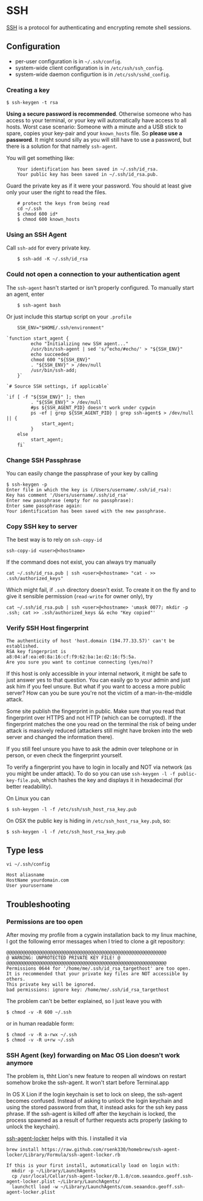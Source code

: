 # SSH #

[SSH](http://tools.ietf.org/html/rfc4252) is a protocol for authenticating and encrypting remote shell sessions.

## Configuration ##

- per-user configuration is in `~/.ssh/config`.
- system-wide client configuration is in `/etc/ssh/ssh_config`.
- system-wide daemon configurtion is in `/etc/ssh/sshd_config`.

### Creating a key ###

    $ ssh-keygen -t rsa

**Using a secure password is recommended**. Otherwise someone who has access to your terminal, or your key will automatically have access to all hosts. Worst case scenario: Someone with a minute and a USB stick to spare, copies your key-pair and your `known_hosts` file. So **please use a password**. It might sound silly as you will still have to use a password, but there is a solution for that namely `ssh-agent`.

You will get something like:

    	Your identification has been saved in ~/.ssh/id_rsa.
    	Your public key has been saved in ~/.ssh/id_rsa.pub.

Guard the private key as if it were your password. You should at least give only your user the right to read the files.

    	# protect the keys from being read
    	cd ~/.ssh
    	$ chmod 600 id*
    	$ chmod 600 known_hosts

### Using an SSH Agent ###

Call `ssh-add` for every private key.

    	$ ssh-add -K ~/.ssh/id_rsa

### Could not open a connection to your authentication agent ###

The `ssh-agent` hasn't started or isn't properly configured. To manually start an agent, enter

    	$ ssh-agent bash

Or just include this startup script on your `.profile`

    	SSH_ENV="$HOME/.ssh/environment"

    `function start_agent {
    	     echo "Initializing new SSH agent..."
    	     /usr/bin/ssh-agent | sed 's/^echo/#echo/' > "${SSH_ENV}"
    	     echo succeeded
    	     chmod 600 "${SSH_ENV}"
    	     . "${SSH_ENV}" > /dev/null
    	     /usr/bin/ssh-add;
    	}`

    `# Source SSH settings, if applicable`

    `if [ -f "${SSH_ENV}" ]; then
    	     . "${SSH_ENV}" > /dev/null
    	     #ps ${SSH_AGENT_PID} doesn't work under cygwin
    	     ps -ef | grep ${SSH_AGENT_PID} | grep ssh-agent$ > /dev/null || {
    	         start_agent;
    	     }
    	else
    	     start_agent;
    	fi`

### Change SSH Passphrase ###

You can easily change the passphrase of your key by calling

    $ ssh-keygen -p
    Enter file in which the key is (/Users/username/.ssh/id_rsa):
    Key has comment '/Users/username/.ssh/id_rsa'
    Enter new passphrase (empty for no passphrase):
    Enter same passphrase again:
    Your identification has been saved with the new passphrase.

### Copy SSH key to server ###

The best way is to rely on `ssh-copy-id`

    ssh-copy-id <user>@<hostname>

If the command does not exist, you can always try manually

    cat ~/.ssh/id_rsa.pub | ssh <user>@<hostname> "cat - >> .ssh/authorized_keys"

Which might fail, if `.ssh` directory doesn't exist. To create it on the fly and to give it sensible permission (`read-write` for owner only), try

    cat ~/.ssh/id_rsa.pub | ssh <user>@<hostname> 'umask 0077; mkdir -p .ssh; cat >> .ssh/authorized_keys && echo "Key copied"'

### Verify SSH Host fingerprint ###

    The authenticity of host 'host.domain (194.77.33.57)' can't be established.
    RSA key fingerprint is a8:04:af:ea:e0:8a:16:cf:f9:62:ba:1e:d2:16:f5:5a.
    Are you sure you want to continue connecting (yes/no)?

If this host is only accessible in your internal network, it might be safe to just answer yes to that question. You can easily go to your admin and just ask him if you feel unsure. But what if you want to access a more public server? How can you be sure you're not the victim of a man-in-the-middle attack.

Some site publish the fingerprint in public. Make sure that you read that fingerprint over HTTPS and not HTTP (which can be corrupted). If the fingerprint matches the one you read on the terminal the risk of being under attack is massively reduced (attackers still might have broken into the web server and changed the information there).

If you still feel unsure you have to ask the admin over telephone or in person, or even check the fingerprint yourself.

To verify a fingerprint you have to login in locally and NOT via network (as you might be under attack). To do so you can use `ssh-keygen -l -f public-key-file.pub`, which hashes the key and displays it in hexadecimal (for better readability).

On Linux you can

    $ ssh-keygen -l -f /etc/ssh/ssh_host_rsa_key.pub

On OSX the public key is hiding in
`/etc/ssh_host_rsa_key.pub`, so:

    $ ssh-keygen -l -f /etc/ssh_host_rsa_key.pub

## Type less ##

	vi ~/.ssh/config

	Host aliasname
	HostName yourdomain.com
	User yourusername

## Troubleshooting ##

### Permissions are too open ###

After moving my profile from a cygwin installation back to my linux machine, I got the following error messages when I tried to clone a git repository:

	@@@@@@@@@@@@@@@@@@@@@@@@@@@@@@@@@@@@@@@@@@@@@@@@@@@@@@@@@@@
	@ WARNING: UNPROTECTED PRIVATE KEY FILE! @
	@@@@@@@@@@@@@@@@@@@@@@@@@@@@@@@@@@@@@@@@@@@@@@@@@@@@@@@@@@@
	Permissions 0644 for '/home/me/.ssh/id_rsa_targethost' are too open.
	It is recommended that your private key files are NOT accessible by others.
	This private key will be ignored.
	bad permissions: ignore key: /home/me/.ssh/id_rsa_targethost

The problem can't be better explained, so I just leave you with

	$ chmod -v -R 600 ~/.ssh

or in human readable form:

	$ chmod -v -R a-rwx ~/.ssh
	$ chmod -v -R u+rw ~/.ssh

### SSH Agent (key) forwarding on Mac OS Lion doesn't work anymore ###

The problem is, thht Lion's new feature to reopen all windows on restart somehow broke the ssh-agent. It won't start before Terminal.app

In OS X Lion if the login keychain is set to lock on sleep, the ssh-agent becomes confused. Instead of asking to unlock the login keychain and using the stored password from that, it instead asks for the ssh key pass phrase. If the ssh-agent is killed off after the keychain is locked, the process spawned as a result of further requests acts properly (asking to unlock the keychain).

[ssh-agent-locker](https://github.com/gdcbyers/ssh-agent-locker) helps with this. I installed it via

	brew install https://raw.github.com/rsenk330/homebrew/ssh-agent-locker/Library/Formula/ssh-agent-locker.rb

	If this is your first install, automatically load on login with:
	  mkdir -p ~/Library/LaunchAgents
	  cp /usr/local/Cellar/ssh-agent-locker/0.1.0/com.seaandco.geoff.ssh-agent-locker.plist ~/Library/LaunchAgents/
	  launchctl load -w ~/Library/LaunchAgents/com.seaandco.geoff.ssh-agent-locker.plist
